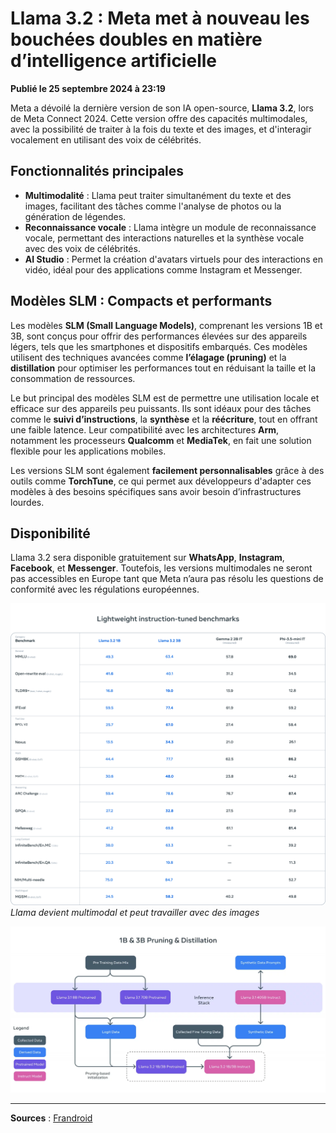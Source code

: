 # Llama 3.2 : Meta met à nouveau les bouchées doubles en matière d’intelligence artificielle

**Publié le 25 septembre 2024 à 23:19**

Meta a dévoilé la dernière version de son IA open-source, **Llama 3.2**, lors de Meta Connect 2024. Cette version offre des capacités multimodales, avec la possibilité de traiter à la fois du texte et des images, et d'interagir vocalement en utilisant des voix de célébrités.

## Fonctionnalités principales

- **Multimodalité** : Llama peut traiter simultanément du texte et des images, facilitant des tâches comme l'analyse de photos ou la génération de légendes.
- **Reconnaissance vocale** : Llama intègre un module de reconnaissance vocale, permettant des interactions naturelles et la synthèse vocale avec des voix de célébrités.
- **AI Studio** : Permet la création d'avatars virtuels pour des interactions en vidéo, idéal pour des applications comme Instagram et Messenger.

## Modèles SLM : Compacts et performants

Les modèles **SLM (Small Language Models)**, comprenant les versions 1B et 3B, sont conçus pour offrir des performances élevées sur des appareils légers, tels que les smartphones et dispositifs embarqués. Ces modèles utilisent des techniques avancées comme **l’élagage (pruning)** et la **distillation** pour optimiser les performances tout en réduisant la taille et la consommation de ressources.

Le but principal des modèles SLM est de permettre une utilisation locale et efficace sur des appareils peu puissants. Ils sont idéaux pour des tâches comme le **suivi d’instructions**, la **synthèse** et la **réécriture**, tout en offrant une faible latence. Leur compatibilité avec les architectures **Arm**, notamment les processeurs **Qualcomm** et **MediaTek**, en fait une solution flexible pour les applications mobiles.

Les versions SLM sont également **facilement personnalisables** grâce à des outils comme **TorchTune**, ce qui permet aux développeurs d'adapter ces modèles à des besoins spécifiques sans avoir besoin d’infrastructures lourdes.

## Disponibilité

Llama 3.2 sera disponible gratuitement sur **WhatsApp**, **Instagram**, **Facebook**, et **Messenger**. Toutefois, les versions multimodales ne seront pas accessibles en Europe tant que Meta n’aura pas résolu les questions de conformité avec les régulations européennes.

![Llama 3.2 illustration](../images/Benchmarks-llama3.2.png)  
*Llama devient multimodal et peut travailler avec des images*

![Llama Schema](../images/SchemaLlama.png)

---

**Sources** : [Frandroid](https://www.frandroid.com/marques/meta/2349720_llama-3-2-meta-met-a-nouveau-les-bouchees-doubles-en-matiere-dintelligence-artificielle)